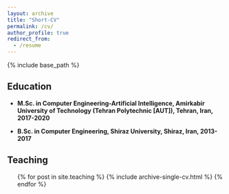 ```yaml
---
layout: archive
title: "Short-CV"
permalink: /cv/
author_profile: true
redirect_from:
  - /resume
---
```


{% include base_path %}

## Education

* **M.Sc. in Computer Engineering-Artificial Intelligence, Amirkabir University of Technology (Tehran Polytechnic [AUT]), Tehran, Iran, 2017-2020**

* **B.Sc. in Computer Engineering, Shiraz University, Shiraz, Iran, 2013-2017**

<!--- Work experience
======
* Summer 2015: Research Assistant
  * Github University
  * Duties included: Tagging issues
  * Supervisor: Professor Git

* Fall 2015: Research Assistant
  * Github University
  * Duties included: Merging pull requests
  * Supervisor: Professor Hub
  
Skills
======
* Skill 1
* Skill 2
  * Sub-skill 2.1
  * Sub-skill 2.2
  * Sub-skill 2.3
* Skill 3 --->

<!--## Publications


{% bibliography -q @article %}

{% bibliography -q @inproceedings %}

 [comment]: <> ( <ul>{% for post in site.publications %})
  [comment]: <> (  {% include archive-single-cv.html %})
  [comment]: <> ({% endfor %}</ul>) -->
  
  
## Teaching
  <ul>{% for post in site.teaching %}
    {% include archive-single-cv.html %}
  {% endfor %}</ul>
  

